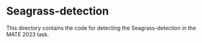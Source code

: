 # Seagrass-detection

This directory contains the code for detecting the Seagrass-detection in the MATE 2023 task.

